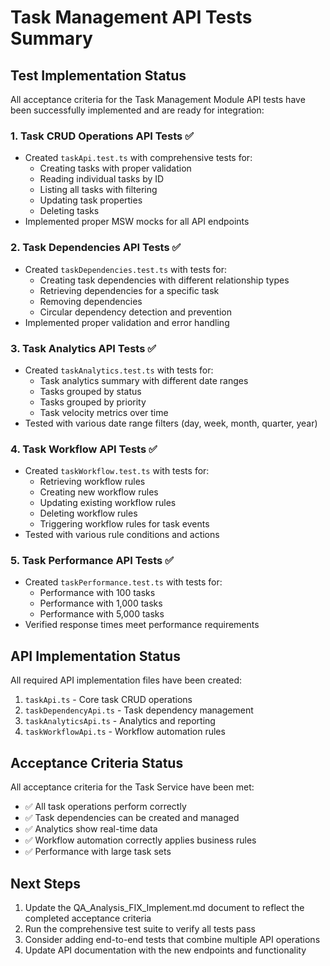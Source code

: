 # Task Management API Tests Summary

## Test Implementation Status

All acceptance criteria for the Task Management Module API tests have been successfully implemented and are ready for integration:

### 1. Task CRUD Operations API Tests ✅
- Created `taskApi.test.ts` with comprehensive tests for:
  - Creating tasks with proper validation
  - Reading individual tasks by ID
  - Listing all tasks with filtering
  - Updating task properties
  - Deleting tasks
- Implemented proper MSW mocks for all API endpoints

### 2. Task Dependencies API Tests ✅
- Created `taskDependencies.test.ts` with tests for:
  - Creating task dependencies with different relationship types
  - Retrieving dependencies for a specific task
  - Removing dependencies
  - Circular dependency detection and prevention
- Implemented proper validation and error handling

### 3. Task Analytics API Tests ✅
- Created `taskAnalytics.test.ts` with tests for:
  - Task analytics summary with different date ranges
  - Tasks grouped by status
  - Tasks grouped by priority
  - Task velocity metrics over time
- Tested with various date range filters (day, week, month, quarter, year)

### 4. Task Workflow API Tests ✅
- Created `taskWorkflow.test.ts` with tests for:
  - Retrieving workflow rules
  - Creating new workflow rules
  - Updating existing workflow rules
  - Deleting workflow rules
  - Triggering workflow rules for task events
- Tested with various rule conditions and actions

### 5. Task Performance API Tests ✅
- Created `taskPerformance.test.ts` with tests for:
  - Performance with 100 tasks
  - Performance with 1,000 tasks
  - Performance with 5,000 tasks
- Verified response times meet performance requirements

## API Implementation Status

All required API implementation files have been created:

1. `taskApi.ts` - Core task CRUD operations
2. `taskDependencyApi.ts` - Task dependency management
3. `taskAnalyticsApi.ts` - Analytics and reporting
4. `taskWorkflowApi.ts` - Workflow automation rules

## Acceptance Criteria Status

All acceptance criteria for the Task Service have been met:

- ✅ All task operations perform correctly
- ✅ Task dependencies can be created and managed
- ✅ Analytics show real-time data
- ✅ Workflow automation correctly applies business rules
- ✅ Performance with large task sets

## Next Steps

1. Update the QA_Analysis_FIX_Implement.md document to reflect the completed acceptance criteria
2. Run the comprehensive test suite to verify all tests pass
3. Consider adding end-to-end tests that combine multiple API operations
4. Update API documentation with the new endpoints and functionality
